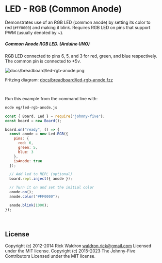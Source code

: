 <!--remove-start-->

# LED - RGB (Common Anode)

<!--remove-end-->


Demonstrates use of an RGB LED (common anode) by setting its color to red (`#ff0000`) and making it blink. Requires RGB LED on pins that support PWM (usually denoted by ~).





##### Common Anode RGB LED. (Arduino UNO)


RGB LED connected to pins 6, 5, and 3 for red, green, and blue respectively. The common pin is connected to +5v.


![docs/breadboard/led-rgb-anode.png](breadboard/led-rgb-anode.png)<br>

Fritzing diagram: [docs/breadboard/led-rgb-anode.fzz](breadboard/led-rgb-anode.fzz)

&nbsp;




Run this example from the command line with:
```bash
node eg/led-rgb-anode.js
```


```javascript
const { Board, Led } = require("johnny-five");
const board = new Board();

board.on("ready", () => {
  const anode = new Led.RGB({
    pins: {
      red: 6,
      green: 5,
      blue: 3
    },
    isAnode: true
  });

  // Add led to REPL (optional)
  board.repl.inject({ anode });

  // Turn it on and set the initial color
  anode.on();
  anode.color("#FF0000");

  anode.blink(1000);
});

```








&nbsp;

<!--remove-start-->

## License
Copyright (c) 2012-2014 Rick Waldron <waldron.rick@gmail.com>
Licensed under the MIT license.
Copyright (c) 2015-2023 The Johnny-Five Contributors
Licensed under the MIT license.

<!--remove-end-->
